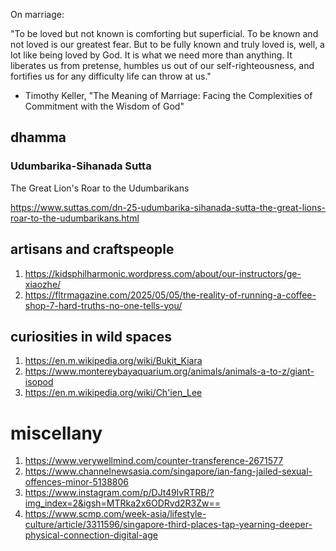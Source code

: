 On marriage:

"To be loved but not known is comforting but superficial. To be known and not loved is our greatest fear. But to be fully known and truly loved is, well, a lot like being loved by God. It is what we need more than anything. It liberates us from pretense, humbles us out of our self-righteousness, and fortifies us for any difficulty life can throw at us."

- Timothy Keller, "The Meaning of Marriage: Facing the Complexities of Commitment with the Wisdom of God"

## dhamma

### Udumbarika-Sihanada Sutta

The Great Lion's Roar to the Udumbarikans

https://www.suttas.com/dn-25-udumbarika-sihanada-sutta-the-great-lions-roar-to-the-udumbarikans.html


## artisans and craftspeople

1. https://kidsphilharmonic.wordpress.com/about/our-instructors/ge-xiaozhe/
2. https://fltrmagazine.com/2025/05/05/the-reality-of-running-a-coffee-shop-7-hard-truths-no-one-tells-you/


## curiosities in wild spaces

1. https://en.m.wikipedia.org/wiki/Bukit_Kiara
2. https://www.montereybayaquarium.org/animals/animals-a-to-z/giant-isopod
3. https://en.m.wikipedia.org/wiki/Ch'ien_Lee


# miscellany

1. https://www.verywellmind.com/counter-transference-2671577
2. https://www.channelnewsasia.com/singapore/ian-fang-jailed-sexual-offences-minor-5138806
3. https://www.instagram.com/p/DJt49lvRTRB/?img_index=2&igsh=MTRka2x6ODRvd2R3Zw==
4. https://www.scmp.com/week-asia/lifestyle-culture/article/3311596/singapore-third-places-tap-yearning-deeper-physical-connection-digital-age

